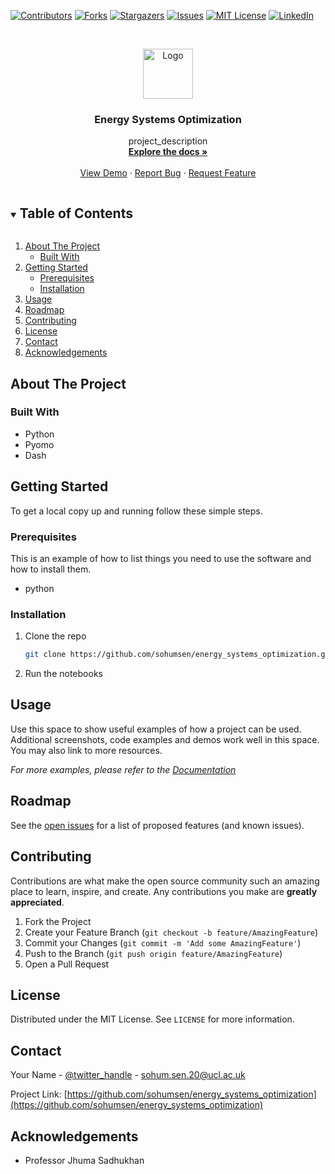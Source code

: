 <!--
*** Thanks for checking out the Best-README-Template. If you have a suggestion
*** that would make this better, please fork the repo and create a pull request
*** or simply open an issue with the tag "enhancement".
*** Thanks again! Now go create something AMAZING! :D
***
***
***
*** To avoid retyping too much info. Do a search and replace for the following:
*** sohumsen, energy_systems_optimization, twitter_handle, sohum.sen.20@ucl.ac.uk, Energy Systems Optimization, project_description
-->



<!-- PROJECT SHIELDS -->
<!--
*** I'm using markdown "reference style" links for readability.
*** Reference links are enclosed in brackets [ ] instead of parentheses ( ).
*** See the bottom of this document for the declaration of the reference variables
*** for contributors-url, forks-url, etc. This is an optional, concise syntax you may use.
*** https://www.markdownguide.org/basic-syntax/#reference-style-links
-->
[![Contributors][contributors-shield]][contributors-url]
[![Forks][forks-shield]][forks-url]
[![Stargazers][stars-shield]][stars-url]
[![Issues][issues-shield]][issues-url]
[![MIT License][license-shield]][license-url]
[![LinkedIn][linkedin-shield]][linkedin-url]



<!-- PROJECT LOGO -->
<br />
<p align="center">
  <a href="https://github.com/sohumsen/energy_systems_optimization">
    <img src="https://tesarrec.web.app/static/media/logo2.abc68ed4.png" alt="Logo" width="80" height="80">
  </a>

  <h3 align="center">Energy Systems Optimization</h3>

  <p align="center">
    project_description
    <br />
    <a href="https://github.com/sohumsen/energy_systems_optimization"><strong>Explore the docs »</strong></a>
    <br />
    <br />
    <a href="https://github.com/sohumsen/energy_systems_optimization">View Demo</a>
    ·
    <a href="https://github.com/sohumsen/energy_systems_optimization/issues">Report Bug</a>
    ·
    <a href="https://github.com/sohumsen/energy_systems_optimization/issues">Request Feature</a>
  </p>
</p>



<!-- TABLE OF CONTENTS -->
<details open="open">
  <summary><h2 style="display: inline-block">Table of Contents</h2></summary>
  <ol>
    <li>
      <a href="#about-the-project">About The Project</a>
      <ul>
        <li><a href="#built-with">Built With</a></li>
      </ul>
    </li>
    <li>
      <a href="#getting-started">Getting Started</a>
      <ul>
        <li><a href="#prerequisites">Prerequisites</a></li>
        <li><a href="#installation">Installation</a></li>
      </ul>
    </li>
    <li><a href="#usage">Usage</a></li>
    <li><a href="#roadmap">Roadmap</a></li>
    <li><a href="#contributing">Contributing</a></li>
    <li><a href="#license">License</a></li>
    <li><a href="#contact">Contact</a></li>
    <li><a href="#acknowledgements">Acknowledgements</a></li>
  </ol>
</details>



<!-- ABOUT THE PROJECT -->
## About The Project

<!-- [![Product Name Screen Shot][product-screenshot]](https://example.com)

Here's a blank template to get started:
**To avoid retyping too much info. Do a search and replace with your text editor for the following:**
`sohumsen`, `energy_systems_optimization`, `twitter_handle`, `sohum.sen.20@ucl.ac.uk`, `Energy Systems Optimization`, `project_description`
 -->

### Built With

* Python
* Pyomo
* Dash



<!-- GETTING STARTED -->
## Getting Started

To get a local copy up and running follow these simple steps.

### Prerequisites

This is an example of how to list things you need to use the software and how to install them.
* python
 

### Installation

1. Clone the repo
   ```sh
   git clone https://github.com/sohumsen/energy_systems_optimization.git
   ```
2. Run the notebooks
  



<!-- USAGE EXAMPLES -->
## Usage

Use this space to show useful examples of how a project can be used. Additional screenshots, code examples and demos work well in this space. You may also link to more resources.

_For more examples, please refer to the [Documentation](https://example.com)_



<!-- ROADMAP -->
## Roadmap

See the [open issues](https://github.com/sohumsen/energy_systems_optimization/issues) for a list of proposed features (and known issues).



<!-- CONTRIBUTING -->
## Contributing

Contributions are what make the open source community such an amazing place to learn, inspire, and create. Any contributions you make are **greatly appreciated**.

1. Fork the Project
2. Create your Feature Branch (`git checkout -b feature/AmazingFeature`)
3. Commit your Changes (`git commit -m 'Add some AmazingFeature'`)
4. Push to the Branch (`git push origin feature/AmazingFeature`)
5. Open a Pull Request



<!-- LICENSE -->
## License

Distributed under the MIT License. See `LICENSE` for more information.



<!-- CONTACT -->
## Contact

Your Name - [@twitter_handle](https://twitter.com/twitter_handle) - sohum.sen.20@ucl.ac.uk

Project Link: [https://github.com/sohumsen/energy_systems_optimization](https://github.com/sohumsen/energy_systems_optimization)



<!-- ACKNOWLEDGEMENTS -->
## Acknowledgements

* Professor Jhuma Sadhukhan





<!-- MARKDOWN LINKS & IMAGES -->
<!-- https://www.markdownguide.org/basic-syntax/#reference-style-links -->
[contributors-shield]: https://img.shields.io/github/contributors/sohumsen/repo.svg?style=for-the-badge
[contributors-url]: https://github.com/sohumsen/energy_systems_optimization/graphs/contributors
[forks-shield]: https://img.shields.io/github/forks/sohumsen/repo.svg?style=for-the-badge
[forks-url]: https://github.com/sohumsen/energy_systems_optimization/network/members
[stars-shield]: https://img.shields.io/github/stars/sohumsen/repo.svg?style=for-the-badge
[stars-url]: https://github.com/sohumsen/energy_systems_optimization/stargazers
[issues-shield]: https://img.shields.io/github/issues/sohumsen/repo.svg?style=for-the-badge
[issues-url]: https://github.com/sohumsen/energy_systems_optimization/issues
[license-shield]: https://img.shields.io/github/license/sohumsen/repo.svg?style=for-the-badge
[license-url]: https://github.com/sohumsen/energy_systems_optimization/blob/master/LICENSE.txt
[linkedin-shield]: https://img.shields.io/badge/-LinkedIn-black.svg?style=for-the-badge&logo=linkedin&colorB=555
[linkedin-url]: https://linkedin.com/in/sohumsen
